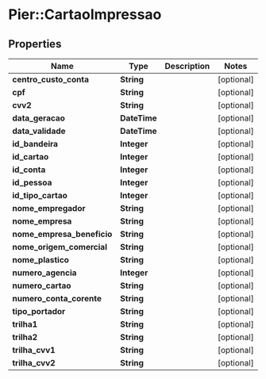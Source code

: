 # Pier::CartaoImpressao

## Properties
Name | Type | Description | Notes
------------ | ------------- | ------------- | -------------
**centro_custo_conta** | **String** |  | [optional] 
**cpf** | **String** |  | [optional] 
**cvv2** | **String** |  | [optional] 
**data_geracao** | **DateTime** |  | [optional] 
**data_validade** | **DateTime** |  | [optional] 
**id_bandeira** | **Integer** |  | [optional] 
**id_cartao** | **Integer** |  | [optional] 
**id_conta** | **Integer** |  | [optional] 
**id_pessoa** | **Integer** |  | [optional] 
**id_tipo_cartao** | **Integer** |  | [optional] 
**nome_empregador** | **String** |  | [optional] 
**nome_empresa** | **String** |  | [optional] 
**nome_empresa_beneficio** | **String** |  | [optional] 
**nome_origem_comercial** | **String** |  | [optional] 
**nome_plastico** | **String** |  | [optional] 
**numero_agencia** | **Integer** |  | [optional] 
**numero_cartao** | **String** |  | [optional] 
**numero_conta_corente** | **String** |  | [optional] 
**tipo_portador** | **String** |  | [optional] 
**trilha1** | **String** |  | [optional] 
**trilha2** | **String** |  | [optional] 
**trilha_cvv1** | **String** |  | [optional] 
**trilha_cvv2** | **String** |  | [optional] 



